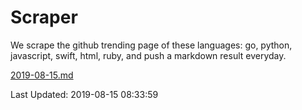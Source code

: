# Scraper

We scrape the github trending page of these languages: go, python, javascript, swift, html, ruby, and push a markdown result everyday.

[2019-08-15.md](https://github.com/henson/Scraper/blob/master/2019-08-15.md)

Last Updated: 2019-08-15 08:33:59